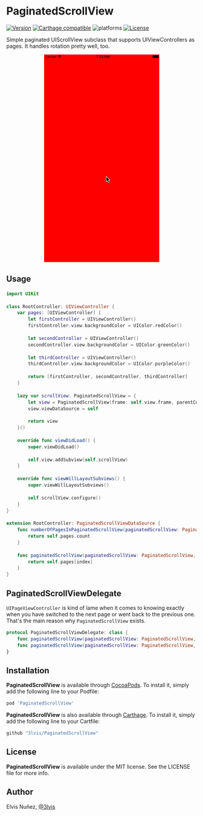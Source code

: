 # PaginatedScrollView

[![Version](https://img.shields.io/cocoapods/v/PaginatedScrollView.svg?style=flat)](https://cocoapods.org/pods/PaginatedScrollView)
[![Carthage compatible](https://img.shields.io/badge/Carthage-compatible-4BC51D.svg?style=flat)](https://github.com/3lvis/PaginatedScrollView)
![platforms](https://img.shields.io/badge/platforms-iOS%20%7C%20tvOS%20-lightgrey.svg)
[![License](https://img.shields.io/cocoapods/l/PaginatedScrollView.svg?style=flat)](https://cocoapods.org/pods/DATAStack)

Simple paginated UIScrollView subclass that supports UIViewControllers as pages. It handles rotation pretty well, too.

<p align="center">
  <img src="https://github.com/3lvis/PaginatedScrollView/blob/master/GitHub/demo.gif?raw=true"/>
</p>

## Usage

```swift
import UIKit

class RootController: UIViewController {
    var pages: [UIViewController] {
        let firstController = UIViewController()
        firstController.view.backgroundColor = UIColor.redColor()

        let secondController = UIViewController()
        secondController.view.backgroundColor = UIColor.greenColor()

        let thirdController = UIViewController()
        thirdController.view.backgroundColor = UIColor.purpleColor()

        return [firstController, secondController, thirdController]
    }

    lazy var scrollView: PaginatedScrollView = {
        let view = PaginatedScrollView(frame: self.view.frame, parentController: self, initialPage: 0)
        view.viewDataSource = self

        return view
    }()

    override func viewDidLoad() {
        super.viewDidLoad()

        self.view.addSubview(self.scrollView)
    }

    override func viewWillLayoutSubviews() {
        super.viewWillLayoutSubviews()

        self.scrollView.configure()
    }
}

extension RootController: PaginatedScrollViewDataSource {
    func numberOfPagesInPaginatedScrollView(paginatedScrollView: PaginatedScrollView) -> Int {
        return self.pages.count
    }

    func paginatedScrollView(paginatedScrollView: PaginatedScrollView, controllerAtIndex index: Int) -> UIViewController {
        return self.pages[index]
    }
}
```

## PaginatedScrollViewDelegate

`UIPageViewController` is kind of lame when it comes to knowing exactly when you have switched to the next page or went back to the previous one. That's the main reason why `PaginatedScrollView` exists.

```swift
protocol PaginatedScrollViewDelegate: class {
    func paginatedScrollView(paginatedScrollView: PaginatedScrollView, didMoveToIndex index: Int)
    func paginatedScrollView(paginatedScrollView: PaginatedScrollView, didMoveFromIndex index: Int)
}
```

## Installation

**PaginatedScrollView** is available through [CocoaPods](http://cocoapods.org). To install
it, simply add the following line to your Podfile:

```ruby
pod 'PaginatedScrollView'
```

**PaginatedScrollView** is also available through [Carthage](https://github.com/Carthage/Carthage). To install
it, simply add the following line to your Cartfile:

```ruby
github "3lvis/PaginatedScrollView"
```

## License

**PaginatedScrollView** is available under the MIT license. See the LICENSE file for more info.

## Author

Elvis Nuñez, [@3lvis](https://twitter.com/3lvis)
